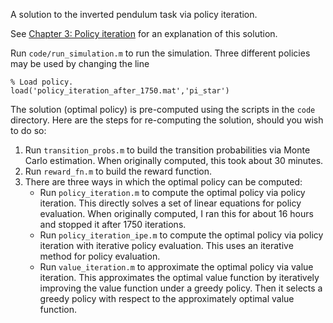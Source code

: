 A solution to the inverted pendulum task via policy iteration.

See [Chapter 3: Policy iteration](writeup/3-pi.pdf) for an explanation of this solution.

Run `code/run_simulation.m` to run the simulation. Three different policies may be used by changing the line 

```
% Load policy.
load('policy_iteration_after_1750.mat','pi_star')
```


The solution (optimal policy) is pre-computed using the scripts in the `code` directory. Here are the steps for re-computing the solution, should you wish to do so:

1. Run `transition_probs.m` to build the transition probabilities via Monte Carlo estimation. When originally computed, this took about 30 minutes.
2. Run `reward_fn.m` to build the reward function.
3. There are three ways in which the optimal policy can be computed:
    - Run `policy_iteration.m` to compute the optimal policy via policy iteration. This directly solves a set of linear equations for policy evaluation. When originally computed, I ran this for about 16 hours and stopped it after 1750 iterations.
    - Run `policy_iteration_ipe.m` to compute the optimal policy via policy iteration with iterative policy evaluation. This uses an iterative method for policy evaluation.
    - Run `value_iteration.m` to approximate the optimal policy via value iteration. This approximates the optimal value function by iteratively improving the value function under a greedy policy. Then it selects a greedy policy with respect to the approximately optimal value function.
